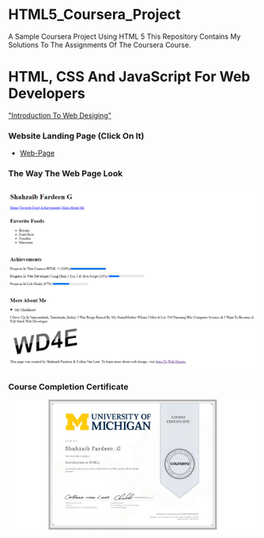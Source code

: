 # HTML5_Coursera_Project
A Sample Coursera Project Using HTML 5
This Repository Contains My Solutions To The Assignments Of The Coursera Course.

# HTML, CSS And JavaScript For Web Developers 

["Introduction To Web Desiging"](https://www.coursera.org/learn/html)

### Website Landing Page (Click On It)
* [Web-Page](https://shahzaibfardeen.github.io/html5_Coursera_project/)

### The Way The Web Page Look 

![Web_Page_Image](images/Html5.png)

### Course Completion Certificate

![Course_Completion_Certificate](images/Certificate.jpeg)
